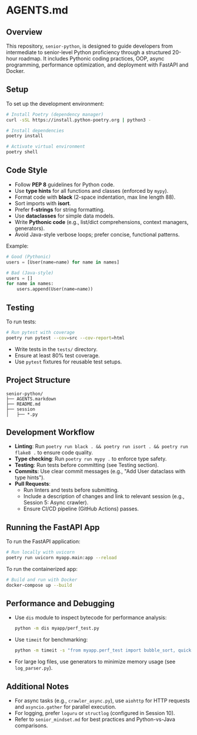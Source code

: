 # AGENTS.md

## Overview
This repository, `senior-python`, is designed to guide developers from intermediate to senior-level Python proficiency through a structured 20-hour roadmap. It includes Pythonic coding practices, OOP, async programming, performance optimization, and deployment with FastAPI and Docker.

## Setup
To set up the development environment:
```bash
# Install Poetry (dependency manager)
curl -sSL https://install.python-poetry.org | python3 -

# Install dependencies
poetry install

# Activate virtual environment
poetry shell
```

## Code Style
- Follow **PEP 8** guidelines for Python code.
- Use **type hints** for all functions and classes (enforced by `mypy`).
- Format code with **black** (2-space indentation, max line length 88).
- Sort imports with **isort**.
- Prefer **f-strings** for string formatting.
- Use **dataclasses** for simple data models.
- Write **Pythonic code** (e.g., list/dict comprehensions, context managers, generators).
- Avoid Java-style verbose loops; prefer concise, functional patterns.

Example:
```python
# Good (Pythonic)
users = [User(name=name) for name in names]

# Bad (Java-style)
users = []
for name in names:
    users.append(User(name=name))
```

## Testing
To run tests:
```bash
# Run pytest with coverage
poetry run pytest --cov=src --cov-report=html
```

- Write tests in the `tests/` directory.
- Ensure at least 80% test coverage.
- Use `pytest` fixtures for reusable test setups.

## Project Structure
```
senior-python/
├── AGENTS.markdown
├── README.md
├── session
│   ├── *.py

```

## Development Workflow
- **Linting**: Run `poetry run black . && poetry run isort . && poetry run flake8 .` to ensure code quality.
- **Type checking**: Run `poetry run mypy .` to enforce type safety.
- **Testing**: Run tests before committing (see Testing section).
- **Commits**: Use clear commit messages (e.g., "Add User dataclass with type hints").
- **Pull Requests**:
  - Run linters and tests before submitting.
  - Include a description of changes and link to relevant session (e.g., Session 5: Async crawler).
  - Ensure CI/CD pipeline (GitHub Actions) passes.

## Running the FastAPI App
To run the FastAPI application:
```bash
# Run locally with uvicorn
poetry run uvicorn myapp.main:app --reload
```

To run the containerized app:
```bash
# Build and run with Docker
docker-compose up --build
```

## Performance and Debugging
- Use `dis` module to inspect bytecode for performance analysis:
  ```bash
  python -m dis myapp/perf_test.py
  ```
- Use `timeit` for benchmarking:
  ```bash
  python -m timeit -s "from myapp.perf_test import bubble_sort, quicksort" "bubble_sort([1, 3, 2])"
  ```
- For large log files, use generators to minimize memory usage (see `log_parser.py`).

## Additional Notes
- For async tasks (e.g., `crawler_async.py`), use `aiohttp` for HTTP requests and `asyncio.gather` for parallel execution.
- For logging, prefer `loguru` or `structlog` (configured in Session 10).
- Refer to `senior_mindset.md` for best practices and Python-vs-Java comparisons.